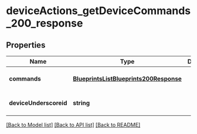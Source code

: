 # deviceActions_getDeviceCommands_200_response

## Properties
Name | Type | Description | Notes
------------ | ------------- | ------------- | -------------
**commands** | [**BlueprintsListBlueprints200Response**](BlueprintsListBlueprints200Response.md) |  | [optional] [default to null]
**deviceUnderscoreid** | **string** |  | [optional] [default to null]

[[Back to Model list]](../README.md#documentation-for-models) [[Back to API list]](../README.md#documentation-for-api-endpoints) [[Back to README]](../README.md)


